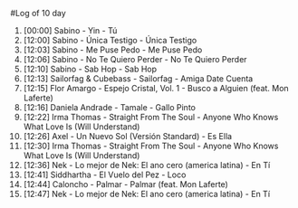 #Log of 10 day

1. [00:00] Sabino - Yin - Tú
1. [12:00] Sabino - Única Testigo - Única Testigo
1. [12:03] Sabino - Me Puse Pedo - Me Puse Pedo
1. [12:06] Sabino - No Te Quiero Perder - No Te Quiero Perder
1. [12:10] Sabino - Sab Hop - Sab Hop
1. [12:13] Sailorfag & Cubebass - Sailorfag - Amiga Date Cuenta
1. [12:15] Flor Amargo - Espejo Cristal, Vol. 1 - Busco a Alguien (feat. Mon Laferte)
1. [12:16] Daniela Andrade - Tamale - Gallo Pinto
1. [12:22] Irma Thomas - Straight From The Soul - Anyone Who Knows What Love Is (Will Understand)
1. [12:26] Axel - Un Nuevo Sol (Versión Standard) - Es Ella
1. [12:30] Irma Thomas - Straight From The Soul - Anyone Who Knows What Love Is (Will Understand)
1. [12:36] Nek - Lo mejor de Nek: El ano cero (america latina) - En Tí
1. [12:41] Siddhartha - El Vuelo del Pez - Loco
1. [12:44] Caloncho - Palmar - Palmar (feat. Mon Laferte)
1. [12:47] Nek - Lo mejor de Nek: El ano cero (america latina) - En Tí
